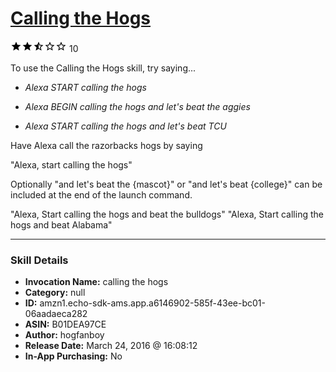 # [Calling the Hogs](http://alexa.amazon.com/#skills/amzn1.echo-sdk-ams.app.a6146902-585f-43ee-bc01-06aadaeca282)
![2.5 stars](../../images/ic_star_black_18dp_1x.png)![2.5 stars](../../images/ic_star_black_18dp_1x.png)![2.5 stars](../../images/ic_star_half_black_18dp_1x.png)![2.5 stars](../../images/ic_star_border_black_18dp_1x.png)![2.5 stars](../../images/ic_star_border_black_18dp_1x.png) 10

To use the Calling the Hogs skill, try saying...

* *Alexa  START calling the hogs*

* *Alexa BEGIN calling the hogs and let's beat the aggies*

* *Alexa START calling the hogs and let's beat TCU*

Have Alexa call the razorbacks hogs by saying

"Alexa, start calling the hogs"

Optionally "and let's beat the {mascot}" or "and let's beat {college}"  can be included at the end of the launch command.

"Alexa, Start calling the hogs and beat the bulldogs"
"Alexa, Start calling the hogs and beat Alabama"

***

### Skill Details

* **Invocation Name:** calling the hogs
* **Category:** null
* **ID:** amzn1.echo-sdk-ams.app.a6146902-585f-43ee-bc01-06aadaeca282
* **ASIN:** B01DEA97CE
* **Author:** hogfanboy
* **Release Date:** March 24, 2016 @ 16:08:12
* **In-App Purchasing:** No
